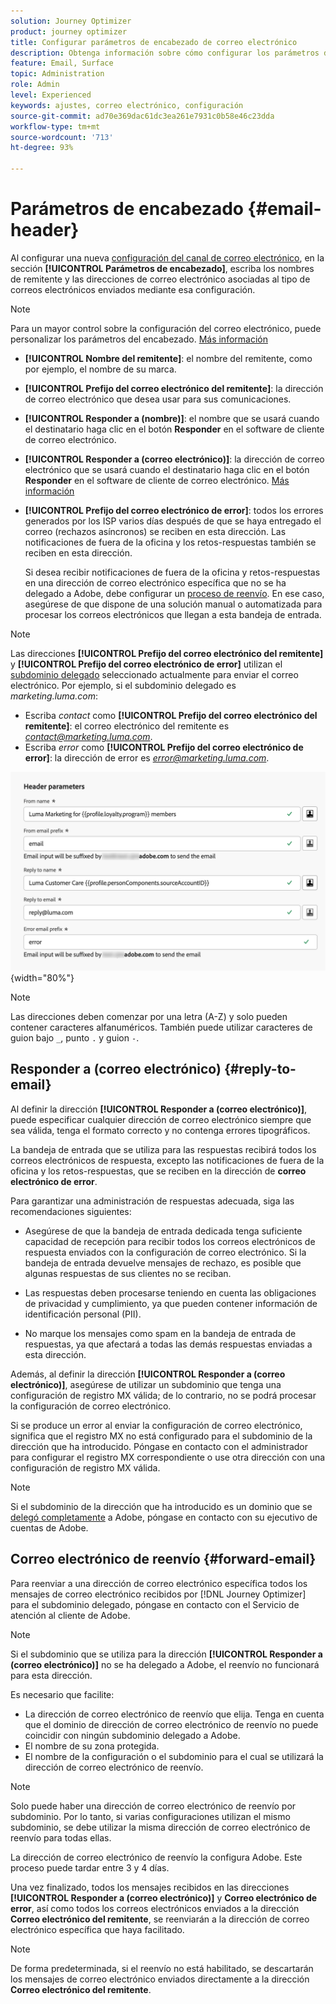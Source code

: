 ```yaml
---
solution: Journey Optimizer
product: journey optimizer
title: Configurar parámetros de encabezado de correo electrónico
description: Obtenga información sobre cómo configurar los parámetros de encabezado de correo electrónico en el nivel de configuración de canal
feature: Email, Surface
topic: Administration
role: Admin
level: Experienced
keywords: ajustes, correo electrónico, configuración
source-git-commit: ad70e369dac61dc3ea261e7931c0b58e46c23dda
workflow-type: tm+mt
source-wordcount: '713'
ht-degree: 93%

---
```



# Parámetros de encabezado {#email-header}

Al configurar una nueva [configuración del canal de correo electrónico](email-settings.md), en la sección **[!UICONTROL Parámetros de encabezado]**, escriba los nombres de remitente y las direcciones de correo electrónico asociadas al tipo de correos electrónicos enviados mediante esa configuración.

>[!NOTE]
>
>Para un mayor control sobre la configuración del correo electrónico, puede personalizar los parámetros del encabezado. [Más información](../email/surface-personalization.md#personalize-header)

* **[!UICONTROL Nombre del remitente]**: el nombre del remitente, como por ejemplo, el nombre de su marca.
* **[!UICONTROL Prefijo del correo electrónico del remitente]**: la dirección de correo electrónico que desea usar para sus comunicaciones.
* **[!UICONTROL Responder a (nombre)]**: el nombre que se usará cuando el destinatario haga clic en el botón **Responder** en el software de cliente de correo electrónico.
* **[!UICONTROL Responder a (correo electrónico)]**: la dirección de correo electrónico que se usará cuando el destinatario haga clic en el botón **Responder** en el software de cliente de correo electrónico. [Más información](#reply-to-email)
* **[!UICONTROL Prefijo del correo electrónico de error]**: todos los errores generados por los ISP varios días después de que se haya entregado el correo (rechazos asíncronos) se reciben en esta dirección. Las notificaciones de fuera de la oficina y los retos-respuestas también se reciben en esta dirección.

  Si desea recibir notificaciones de fuera de la oficina y retos-respuestas en una dirección de correo electrónico específica que no se ha delegado a Adobe, debe configurar un [proceso de reenvío](#forward-email). En ese caso, asegúrese de que dispone de una solución manual o automatizada para procesar los correos electrónicos que llegan a esta bandeja de entrada.

>[!NOTE]
>
>Las direcciones **[!UICONTROL Prefijo del correo electrónico del remitente]** y **[!UICONTROL Prefijo del correo electrónico de error]** utilizan el [subdominio delegado](../configuration/about-subdomain-delegation.md) seleccionado actualmente para enviar el correo electrónico. Por ejemplo, si el subdominio delegado es *marketing.luma.com*:
>* Escriba *contact* como **[!UICONTROL Prefijo del correo electrónico del remitente]**: el correo electrónico del remitente es *contact@marketing.luma.com*.
>* Escriba *error* como **[!UICONTROL Prefijo del correo electrónico de error]**: la dirección de error es *error@marketing.luma.com*.

![](assets/preset-header.png){width="80%"}

>[!NOTE]
>
>Las direcciones deben comenzar por una letra (A-Z) y solo pueden contener caracteres alfanuméricos. También puede utilizar caracteres de guion bajo `_`, punto `.` y guion `-`.

## Responder a (correo electrónico) {#reply-to-email}

Al definir la dirección **[!UICONTROL Responder a (correo electrónico)]**, puede especificar cualquier dirección de correo electrónico siempre que sea válida, tenga el formato correcto y no contenga errores tipográficos.

La bandeja de entrada que se utiliza para las respuestas recibirá todos los correos electrónicos de respuesta, excepto las notificaciones de fuera de la oficina y los retos-respuestas, que se reciben en la dirección de **correo electrónico de error**.

Para garantizar una administración de respuestas adecuada, siga las recomendaciones siguientes:

* Asegúrese de que la bandeja de entrada dedicada tenga suficiente capacidad de recepción para recibir todos los correos electrónicos de respuesta enviados con la configuración de correo electrónico. Si la bandeja de entrada devuelve mensajes de rechazo, es posible que algunas respuestas de sus clientes no se reciban.

* Las respuestas deben procesarse teniendo en cuenta las obligaciones de privacidad y cumplimiento, ya que pueden contener información de identificación personal (PII).

* No marque los mensajes como spam en la bandeja de entrada de respuestas, ya que afectará a todas las demás respuestas enviadas a esta dirección.

Además, al definir la dirección **[!UICONTROL Responder a (correo electrónico)]**, asegúrese de utilizar un subdominio que tenga una configuración de registro MX válida; de lo contrario, no se podrá procesar la configuración de correo electrónico.

Si se produce un error al enviar la configuración de correo electrónico, significa que el registro MX no está configurado para el subdominio de la dirección que ha introducido. Póngase en contacto con el administrador para configurar el registro MX correspondiente o use otra dirección con una configuración de registro MX válida.

>[!NOTE]
>
>Si el subdominio de la dirección que ha introducido es un dominio que se [delegó completamente](../configuration/delegate-subdomain.md#full-subdomain-delegation) a Adobe, póngase en contacto con su ejecutivo de cuentas de Adobe.

## Correo electrónico de reenvío {#forward-email}

Para reenviar a una dirección de correo electrónico específica todos los mensajes de correo electrónico recibidos por [!DNL Journey Optimizer] para el subdominio delegado, póngase en contacto con el Servicio de atención al cliente de Adobe.

>[!NOTE]
>
>Si el subdominio que se utiliza para la dirección **[!UICONTROL Responder a (correo electrónico)]** no se ha delegado a Adobe, el reenvío no funcionará para esta dirección.

Es necesario que facilite:

* La dirección de correo electrónico de reenvío que elija. Tenga en cuenta que el dominio de dirección de correo electrónico de reenvío no puede coincidir con ningún subdominio delegado a Adobe.
* El nombre de su zona protegida.
* El nombre de la configuración o el subdominio para el cual se utilizará la dirección de correo electrónico de reenvío.
  <!--* The current **[!UICONTROL Reply to (email)]** address or **[!UICONTROL Error email]** address set at the channel configuration level.-->

>[!NOTE]
>
>Solo puede haber una dirección de correo electrónico de reenvío por subdominio. Por lo tanto, si varias configuraciones utilizan el mismo subdominio, se debe utilizar la misma dirección de correo electrónico de reenvío para todas ellas.

La dirección de correo electrónico de reenvío la configura Adobe. Este proceso puede tardar entre 3 y 4 días.

Una vez finalizado, todos los mensajes recibidos en las direcciones **[!UICONTROL Responder a (correo electrónico)]** y **Correo electrónico de error**, así como todos los correos electrónicos enviados a la dirección **Correo electrónico del remitente**, se reenviarán a la dirección de correo electrónico específica que haya facilitado.

>[!NOTE]
>
>De forma predeterminada, si el reenvío no está habilitado, se descartarán los mensajes de correo electrónico enviados directamente a la dirección **Correo electrónico del remitente**.

